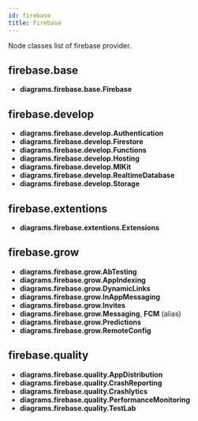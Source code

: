 ```yaml
---
id: firebase
title: Firebase
---
```


Node classes list of firebase provider.

## firebase.base

- **diagrams.firebase.base.Firebase**

## firebase.develop

- **diagrams.firebase.develop.Authentication**
- **diagrams.firebase.develop.Firestore**
- **diagrams.firebase.develop.Functions**
- **diagrams.firebase.develop.Hosting**
- **diagrams.firebase.develop.MlKit**
- **diagrams.firebase.develop.RealtimeDatabase**
- **diagrams.firebase.develop.Storage**

## firebase.extentions

- **diagrams.firebase.extentions.Extensions**

## firebase.grow

- **diagrams.firebase.grow.AbTesting**
- **diagrams.firebase.grow.AppIndexing**
- **diagrams.firebase.grow.DynamicLinks**
- **diagrams.firebase.grow.InAppMessaging**
- **diagrams.firebase.grow.Invites**
- **diagrams.firebase.grow.Messaging**, **FCM** (alias)
- **diagrams.firebase.grow.Predictions**
- **diagrams.firebase.grow.RemoteConfig**

## firebase.quality

- **diagrams.firebase.quality.AppDistribution**
- **diagrams.firebase.quality.CrashReporting**
- **diagrams.firebase.quality.Crashlytics**
- **diagrams.firebase.quality.PerformanceMonitoring**
- **diagrams.firebase.quality.TestLab**
